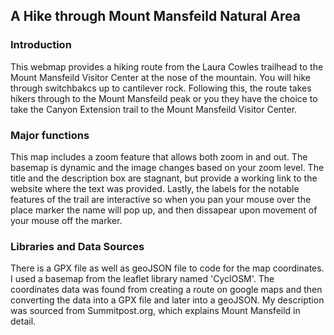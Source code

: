 ## A Hike through Mount Mansfeild Natural Area

### Introduction
This webmap provides a hiking route from the Laura Cowles trailhead to the Mount Mansfeild Visitor Center at the nose of the mountain. You will hike through switchbakcs up to cantilever rock. Following this, the route takes hikers through to the Mount Mansfeild peak or you they have the choice to take the Canyon Extension trail to the Mount Mansfeild Visitor Center.

### Major functions
This map includes a zoom feature that allows both zoom in and out. The basemap is dynamic and the image changes based on your zoom level. The title and the description box are stagnant, but provide a working link to the website where the text was provided. Lastly, the labels for the notable features of the trail are interactive so when you pan your mouse over the place marker the name will pop up, and then dissapear upon movement of your mouse off the marker.

### Libraries and Data Sources
There is a GPX file as well as geoJSON file to code for the map coordinates. I used a basemap from the leaflet library named 'CyclOSM'.
The coordinates data was found from creating a route on google maps and then converting the data into a GPX file and later into a geoJSON. My description was sourced from Summitpost.org, which explains Mount Mansfeild in detail. 
